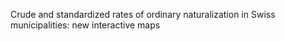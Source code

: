 Crude and standardized rates of ordinary naturalization in Swiss municipalities: new interactive maps
